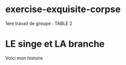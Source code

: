 # exercise-exquisite-corpse
1ere travail de groupe : TABLE 2

<h1>LE singe et LA branche</h1>
<p>Voici mon histoire</p>
